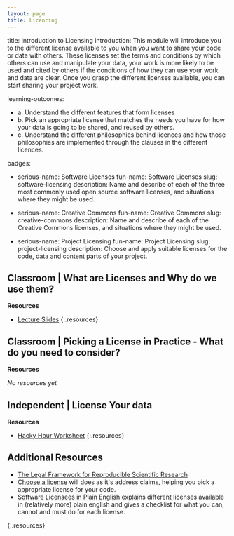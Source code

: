 ```yaml
---
layout: page
title: Licencing
---
```


title: Introduction to Licensing
introduction: This module will introduce you to the different license available to you when you want to share your code or data with others. These licenses set the terms and conditions by which others can use and manipulate your data, your work is more likely to be used and cited by others if the conditions of how they can use your work and data are clear. Once you grasp the different licenses available, you can start sharing your project work.


learning-outcomes: 

  - a. Understand the different features that form licenses
  - b. Pick an appropriate license that matches the needs you have for how your data is going to be shared, and reused by others.
  - c. Understand the different philosophies behind licences and how those philosophies are implemented through the clauses in the different licences. 


badges:

  - serious-name: Software Licenses
    fun-name: Software Licenses
    slug: software-licensing
    description: Name and describe of each of the three most commonly used open source software licenses, and situations where they might be used.

  - serious-name: Creative Commons
    fun-name: Creative Commons
    slug: creative-commons
    description: Name and describe of each of the Creative Commons licenses, and situations where they might be used.

  - serious-name: Project Licensing
    fun-name: Project Licensing
    slug: project-licensing
    description: Choose and apply suitable licenses for the code, data and content parts of your project. 




## Classroom | What are Licenses and Why do we use them?


**Resources**

- [Lecture Slides](http://linkhere.com)
{:.resources}



## Classroom | Picking a License in Practice - What do you need to consider?


**Resources**

_No resources yet_




## Independent | License Your data



**Resources**

- [Hacky Hour Worksheet](hacky-hour-worksheet.html)
{:.resources}









## Additional Resources
- [The Legal Framework for Reproducible Scientific Research](https://web.stanford.edu/~vcs/papers/LFRSR12012008.pdf)
- [Choose a license](http://choosealicense.com/) will does as it's address claims, helping you pick a appropriate license for your code.
- [Software Licensees in Plain English](https://tldrlegal.com/) explains different licenses available in (relatively more) plain english and gives a checklist for what you can, cannot and must do for each license.

{:.resources}

